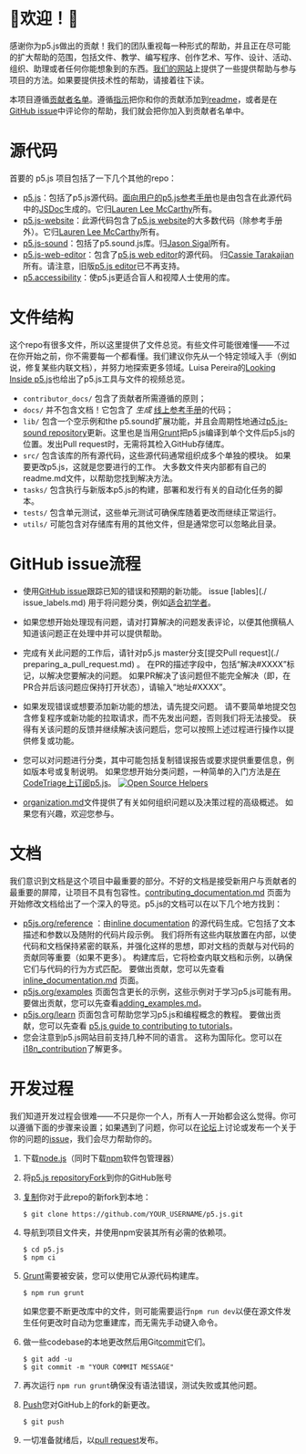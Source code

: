 # 🌸欢迎！🌺
感谢你为p5.js做出的贡献！我们的团队重视每一种形式的帮助，并且正在尽可能的扩大帮助的范围，包括文件、教学、编写程序、创作艺术、写作、设计、活动、组织、助理或者任何你能想象到的东西。[我们的网站](https://p5js.org/community/#contribute)上提供了一些提供帮助与参与项目的方法。如果要提供技术性的帮助，请接着往下读。

本项目遵循[贡献者名单](https://github.com/kentcdodds/all-contributors)。遵循[指示](https://github.com/processing/p5.js/issues/2309)把你和你的贡献添加到[readme](https://github.com/processing/p5.js/blob/master/README.md#contributors)，或者是在[GitHub issue](https://github.com/processing/p5.js/issues)中评论你的帮助，我们就会把你加入到贡献者名单中。

# 源代码

首要的 p5.js 项目包括了一下几个其他的repo：
- [p5.js](https://github.com/processing/p5.js)：包括了p5.js源代码。[面向用户的p5.js参考手册](https://p5js.org/reference/)也是由包含在此源代码中的[JSDoc](http://usejsdoc.org/)生成的。它归[Lauren Lee McCarthy](https://github.com/lmccart)所有。
- [p5.js-website](https://github.com/processing/p5.js-website)：此源代码包含了[p5.js website](http://p5js.org)的大多数代码（除参考手册外）。它归[Lauren Lee McCarthy](https://github.com/lmccart)所有。
- [p5.js-sound](https://github.com/processing/p5.js-sound)：包括了p5.sound.js库。归[Jason Sigal](https://github.com/therewasaguy)所有。
- [p5.js-web-editor](https://github.com/processing/p5.js-web-editor)：包含了[p5.js web editor](https://editor.p5js.org)的源代码。 归[Cassie Tarakajian](https://github.com/catarak)所有。请注意，旧版[p5.js editor](https://github.com/processing/p5.js-editor)已不再支持。
- [p5.accessibility](https://github.com/processing/p5.accessibility)：使p5.js更适合盲人和视障人士使用的库。

# 文件结构

这个repo有很多文件，所以这里提供了文件总览。有些文件可能很难懂——不过在你开始之前，你不需要每一个都看懂。我们建议你先从一个特定领域入手（例如说，修复某些内联文档），并努力地探索更多领域。Luisa Pereira的[Looking Inside p5.js](http://www.luisapereira.net/teaching/looking-inside-p5/)也给出了p5.js工具与文件的视频总览。

- `contributor_docs/` 包含了贡献者所需遵循的原则；
- `docs/` 并不包含文档！它包含了 _*生成*_ [线上参考手册](https://p5js.org/reference/)的代码；
- `lib/` 包含一个空示例和the p5.sound扩展功能，并且会周期性地通过[p5.js-sound repository](https://github.com/processing/p5.js-sound)更新。这里也是当用[Grunt](https://gruntjs.com/)把p5.js编译到单个文件后p5.js的位置。发出Pull request时，无需将其检入GitHub存储库。
- `src/` 包含该库的所有源代码，这些源代码通常组织成多个单独的模块。 如果要更改p5.js，这就是您要进行的工作。 大多数文件夹内部都有自己的readme.md文件，以帮助您找到解决方法。
- `tasks/` 包含执行与新版本p5.js的构建，部署和发行有关的自动化任务的脚本。
- `tests/` 包含单元测试，这些单元测试可确保库随着更改而继续正常运行。
- `utils/` 可能包含对存储库有用的其他文件，但是通常您可以忽略此目录。

# GitHub issue流程

* 使用[GitHub issue](https://github.com/processing/p5.js/issues)跟踪已知的错误和预期的新功能。 issue [lables](./ issue_labels.md) 用于将问题分类，例如[适合初学者](https://github.com/processing/p5.js/labels/level%3Abeginner)。

* 如果您想开始处理现有问题，请对打算解决的问题发表评论，以便其他撰稿人知道该问题正在处理中并可以提供帮助。

* 完成有关此问题的工作后，请针对p5.js master分支[提交Pull request](./ preparing_a_pull_request.md) 。 在PR的描述字段中，包括“解决#XXXX”标记，以解决您要解决的问题。 如果PR解决了该问题但不能完全解决（即，在PR合并后该问题应保持打开状态），请输入“地址#XXXX”。

* 如果发现错误或想要添加新功能的想法，请先提交问题。 请不要简单地提交包含修复程序或新功能的拉取请求，而不先发出问题，否则我们将无法接受。 获得有关该问题的反馈并继续解决该问题后，您可以按照上述过程进行操作以提供修复或功能。

* 您可以对问题进行分类，其中可能包括复制错误报告或要求提供重要信息，例如版本号或复制说明。 如果您想开始分类问题，一种简单的入门方法是[在CodeTriage上订阅p5.js](https://www.codetriage.com/processing/p5.js)。  [![Open Source Helpers](https://www.codetriage.com/processing/p5.js/badges/users.svg)](https://www.codetriage.com/processing/p5.js)

* [organization.md](https://github.com/processing/p5.js/blob/master/contributor_docs/organization.md)文件提供了有关如何组织问题以及决策过程的高级概述。 如果您有兴趣，欢迎您参与。

# 文档

我们意识到文档是这个项目中最重要的部分。不好的文档是接受新用户与贡献者的最重要的屏障，让项目不具有包容性。[contributing_documentation.md](./contributing_documentation.md) 页面为开始修改文档给出了一个深入的导览。p5.js的文档可以在以下几个地方找到：

- [p5js.org/reference](https://p5js.org/reference/) ：由[inline documentation](./inline_documentation.md) 的源代码生成。它包括了文本描述和参数以及随附的代码片段示例。 我们将所有这些内联放置在内部，以使代码和文档保持紧密的联系，并强化这样的思想，即对文档的贡献与对代码的贡献同等重要（如果不更多）。 构建库后，它将检查内联文档和示例，以确保它们与代码的行为方式匹配。 要做出贡献，您可以先查看[inline_documentation.md](./inline_documentation.md) 页面。
- [p5js.org/examples](http://p5js.org/examples) 页面包含更长的示例，这些示例对于学习p5.js可能有用。 要做出贡献，您可以先查看[adding_examples.md](https://github.com/processing/p5.js-website/blob/master/contributor_docs/Adding_examples.md)。
- [p5js.org/learn](https://p5js.org/learn) 页面包含可帮助您学习p5.js和编程概念的教程。 要做出贡献，您可以先查看 [p5.js guide to contributing to tutorials](https://p5js.org/learn/tutorial-guide.html)。
- 您会注意到p5.js网站目前支持几种不同的语言。 这称为国际化。您可以在[i18n_contribution](https://github.com/processing/p5.js-website/blob/master/contributor_docs/i18n_contribution.md)了解更多。

# 开发过程

我们知道开发过程会很难——不只是你一个人，所有人一开始都会这么觉得。你可以遵循下面的步骤来设置；如果遇到了问题，你可以在[论坛](https://discourse.processing.org/c/p5js)上讨论或发布一个关于你的问题的[issue](https://github.com/processing/p5.js/issues)，我们会尽力帮助你的。

1. 下载[node.js](http://nodejs.org/)（同时下载[npm](https://www.npmjs.org)软件包管理器）

2. 将[p5.js repository](https://github.com/processing/p5.js)[Fork](https://help.github.com/articles/fork-a-repo)到你的GitHub账号

3. [复制](https://help.github.com/articles/cloning-a-repository/)你对于此repo的新fork到本地：

   ```
   $ git clone https://github.com/YOUR_USERNAME/p5.js.git
   ```

4. 导航到项目文件夹，并使用npm安装其所有必需的依赖项。

   ```
   $ cd p5.js
   $ npm ci
   ```

5. [Grunt](https://gruntjs.com/)需要被安装，您可以使用它从源代码构建库。

   ```
   $ npm run grunt
   ```

   如果您要不断更改库中的文件，则可能需要运行`npm run dev`以便在源文件发生任何更改时自动为您重建库，而无需先手动键入命令。

6. 做一些codebase的本地更改然后用Git[commit](https://help.github.com/articles/github-glossary/#commit)它们。

   ```
   $ git add -u
   $ git commit -m "YOUR COMMIT MESSAGE"
   ```

7. 再次运行 `npm run grunt`确保没有语法错误，测试失败或其他问题。

8. [Push](https://help.github.com/articles/github-glossary/#push)您对GitHub上的fork的新更改。

   ```
   $ git push
   ```

9. 一切准备就绪后，以[pull request](https://help.github.com/articles/creating-a-pull-request)发布。
